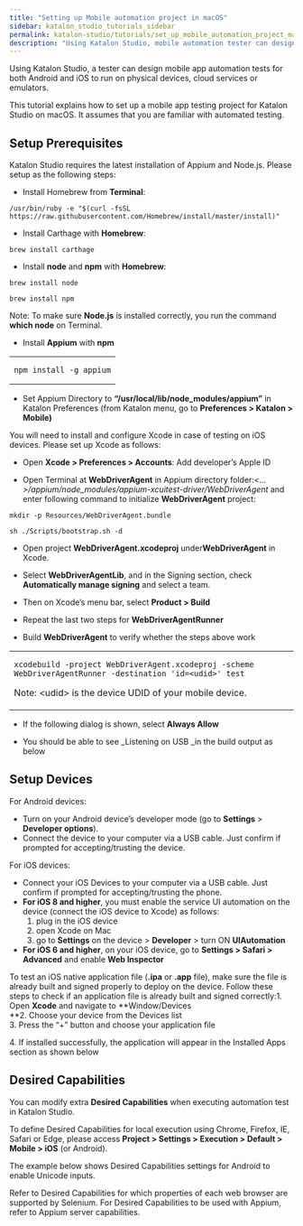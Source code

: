 ```yaml
---
title: "Setting up Mobile automation project in macOS"
sidebar: katalon_studio_tutorials_sidebar
permalink: katalon-studio/tutorials/set_up_mobile_automation_project_macos.html
description: "Using Katalon Studio, mobile automation tester can design automation test for both Android and iOS to run on physical devices, cloud services and emulators."
---
```

Using Katalon Studio, a tester can design mobile app automation tests for both Android and iOS to run on physical devices, cloud services or emulators.  
  
This tutorial explains how to set up a mobile app testing project for Katalon Studio on macOS. It assumes that you are familiar with automated testing.

Setup Prerequisites
-------------------

Katalon Studio requires the latest installation of Appium and Node.js. Please setup as the following steps:

*   Install Homebrew from **Terminal**:

```
/usr/bin/ruby -e "$(curl -fsSL
https://raw.githubusercontent.com/Homebrew/install/master/install)"

```

*   Install Carthage with **Homebrew**:

```
brew install carthage

```

*   Install **node** and **npm** with **Homebrew**:

```
brew install node
 
brew install npm

```

Note: To make sure **Node.js** is installed correctly, you run the command **which node** on Terminal.

*   Install **Appium** with **npm**

<table><tbody><tr><td><span><pre><code><div><span>npm </span><span>install</span><span> </span><span>-</span><span>g</span><span> </span><span>appium</span>
</div></code></pre></span></td></tr></tbody></table>

*   Set Appium Directory to **“/usr/local/lib/node_modules/appium”** in Katalon Preferences (from Katalon menu, go to **Preferences > Katalon > Mobile)**

You will need to install and configure Xcode in case of testing on iOS devices. Please set up Xcode as follows:

*   Open **Xcode > Preferences > Accounts**: Add developer’s Apple ID

*   Open Terminal at **WebDriverAgent** in Appium directory folder:_<…>/appium/node_modules/appium-xcuitest-driver/WebDriverAgent_ and enter following command to initialize **WebDriverAgent** project:

```
mkdir -p Resources/WebDriverAgent.bundle
 
sh ./Scripts/bootstrap.sh -d

```

*   Open project **WebDriverAgent.xcodeproj** under**WebDriverAgent** in Xcode.

*   Select **WebDriverAgentLib**, and in the Signing section, check **Automatically manage signing** and select a team.

*   Then on Xcode’s menu bar, select **Product > Build**

*   Repeat the last two steps for **WebDriverAgentRunner**

*   Build **WebDriverAgent** to verify whether the steps above work

<table><tbody><tr><td><span><pre><code><div><span>xcodebuild</span><span> </span><span>-</span><span>project </span><span>WebDriverAgent</span><span>.</span><span>xcodeproj</span><span> </span><span>-</span><span>scheme </span><span>WebDriverAgentRunner</span><span> </span><span>-</span><span>destination</span><span> </span><span>'id=&lt;udid&gt;'</span><span> </span><span>test</span>
</div></code></pre></span><p></p><p><span>Note: &lt;udid&gt; is the device UDID of your mobile device.</span></p></td></tr></tbody></table>

*   If the following dialog is shown, select **Always Allow**

*   You should be able to see _Listening on USB _in the build output as below

Setup Devices
-------------

For Android devices:

*   Turn on your Android device’s developer mode (go to **Settings** \> **Developer options**).
*   Connect the device to your computer via a USB cable. Just confirm if prompted for accepting/trusting the device.

For iOS devices:

*   Connect your iOS Devices to your computer via a USB cable. Just confirm if prompted for accepting/trusting the phone.
*   **For iOS 8 and higher**, you must enable the service UI automation on the device (connect the iOS device to Xcode) as follows:
    1.  plug in the iOS device
    2.  open Xcode on Mac
    3.  go to **Settings** on the device > **Developer** \> turn ON **UIAutomation**
*   **For iOS 6 and higher**, on your iOS device, go to **Settings > Safari > Advanced** and enable **Web Inspector**

To test an iOS native application file (**.ipa** or **.app** file), make sure the file is already built and signed properly to deploy on the device. Follow these steps to check if an application file is already built and signed correctly:1\. Open **Xcode** and navigate to **Window/Devices  
**2\. Choose your device from the Devices list  
3\. Press the “+” button and choose your application file  
  

4\. If installed successfully, the application will appear in the Installed Apps section as shown below

Desired Capabilities
--------------------

You can modify extra **Desired Capabilities** when executing automation test in Katalon Studio.

To define Desired Capabilities for local execution using Chrome, Firefox, IE, Safari or Edge, please access **Project > Settings > Execution > Default > Mobile > iOS** (or Android).

The example below shows Desired Capabilities settings for Android to enable Unicode inputs.

Refer to Desired Capabilities for which properties of each web browser are supported by Selenium. For Desired Capabilities to be used with Appium, refer to Appium server capabilities.